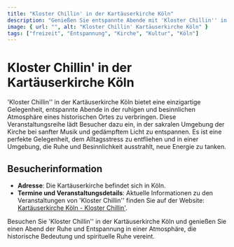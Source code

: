 ```yaml
---
title: "Kloster Chillin' in der Kartäuserkirche Köln"
description: "Genießen Sie entspannte Abende mit 'Kloster Chillin'' in der historischen Atmosphäre der Kartäuserkirche in Köln"
image: { url: "", alt: "Kloster Chillin' Kartäuserkirche Köln" }
tags: ["freizeit", "Entspannung", "Kirche", "Kultur", "Köln"]
---
```


# Kloster Chillin' in der Kartäuserkirche Köln

'Kloster Chillin'' in der Kartäuserkirche Köln bietet eine einzigartige Gelegenheit, entspannte Abende in der ruhigen und besinnlichen Atmosphäre eines historischen Ortes zu verbringen. Diese Veranstaltungsreihe lädt Besucher dazu ein, in der sakralen Umgebung der Kirche bei sanfter Musik und gedämpftem Licht zu entspannen. Es ist eine perfekte Gelegenheit, dem Alltagsstress zu entfliehen und in einer Umgebung, die Ruhe und Besinnlichkeit ausstrahlt, neue Energie zu tanken.

## Besucherinformation

- **Adresse**: Die Kartäuserkirche befindet sich in Köln.
- **Termine und Veranstaltungsdetails**: Aktuelle Informationen zu den Veranstaltungen von 'Kloster Chillin'' finden Sie auf der Website: [Kartäuserkirche Köln - Kloster Chillin'](https://kartaeuserkirche-koeln.de/kalender/#eventId=26154303&eventName=kloster-chillin).

Besuchen Sie 'Kloster Chillin'' in der Kartäuserkirche Köln und genießen Sie einen Abend der Ruhe und Entspannung in einer Atmosphäre, die historische Bedeutung und spirituelle Ruhe vereint.
